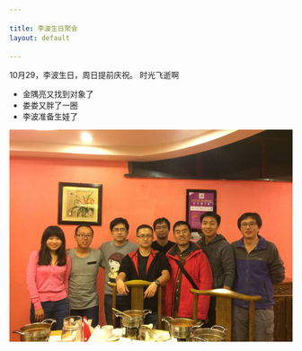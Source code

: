 ```yaml
---

title: 李波生日聚会
layout: default

---
```


10月29，李波生日，周日提前庆祝。
时光飞逝啊

- 金隅亮又找到对象了
- 娄娄又胖了一圈
- 李波准备生娃了


![李波生日](/photoes/libo_birthday.jpg)